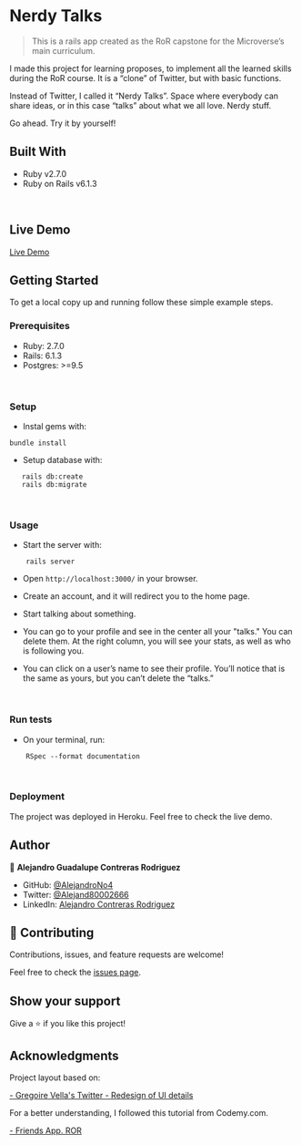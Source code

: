 # Nerdy Talks 

> This is a rails app created as the RoR capstone for the Microverse’s main curriculum.

I made this project for learning proposes, to implement all the learned skills during the RoR course. It is a “clone” of Twitter, but with basic functions.

Instead of Twitter, I called it “Nerdy Talks”. Space where everybody can share ideas, or in this case “talks” about what we all love. Nerdy stuff.

Go ahead. Try it by yourself!
<br/>

## Built With

- Ruby v2.7.0
- Ruby on Rails v6.1.3
<br/>

## Live Demo

[Live Demo](https://herokuapp.com/)
<br/>

## Getting Started

To get a local copy up and running follow these simple example steps.
<br/>

### Prerequisites

- Ruby: 2.7.0
- Rails: 6.1.3
- Postgres: >=9.5
<br/>

### Setup

- Instal gems with:

```
bundle install
```

- Setup database with:

```
   rails db:create
   rails db:migrate
```
<br/>

### Usage

- Start the server with:

```
    rails server
```

- Open `http://localhost:3000/` in your browser.

- Create an account, and it will redirect you to the home page.

- Start talking about something.

- You can go to your profile and see in the center all your "talks." You can delete them. At the right column, you will see your stats, as well as who is following you.

- You can click on a user’s name to see their profile. You’ll notice that is the same as yours, but you can’t delete the “talks.”
<br/>

### Run tests

- On your terminal, run:

```
    RSpec --format documentation
```
<br/>

### Deployment

The project was deployed in Heroku. Feel free to check the live demo.
<br/>

## Author

👤 **Alejandro Guadalupe Contreras Rodriguez**

- GitHub: [@AlejandroNo4](https://github.com/AlejandroNo4)
- Twitter: [@Alejand80002666](https://twitter.com/alejand80002666)
- LinkedIn: [Alejandro Contreras Rodriguez](https://www.linkedin.com/in/alejandro-contreras-rodriguez-b524821b5/)

## 🤝 Contributing

Contributions, issues, and feature requests are welcome!

Feel free to check the [issues page](https://github.com/AlejandroNo4/nerdytalks/issues).

## Show your support

Give a ⭐️ if you like this project!

## Acknowledgments

Project layout based on:

[- Gregoire Vella's Twitter - Redesign of UI details](https://www.behance.net/gallery/14286087/Twitter-Redesign-of-UI-details)

For a better understanding, I followed this tutorial from Codemy.com.

[- Friends App. ROR](https://www.youtube.com/watch?v=iF8caVyDi5g&list=PLCC34OHNcOtrk3BDsfZwf4GattdLoKCOF)

